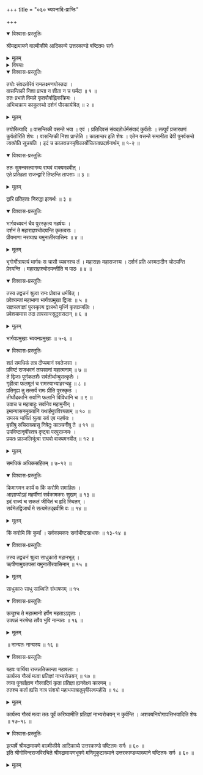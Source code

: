 +++
title = "०६० च्यवनादि-प्राप्तिः"

+++

<details open><summary>विश्वास-प्रस्तुतिः</summary>

श्रीमद्रामायणे वाल्मीकीये आदिकाव्ये उत्तरकाण्डे षष्टितमः सर्गः
</details>

<details><summary>मूलम्</summary>

श्रीमद्रामायणे वाल्मीकीये आदिकाव्ये उत्तरकाण्डे षष्टितमः सर्गः
</details>

<details><summary>विषयाः</summary>

कदाचन भद्रासनम् अलं-कुर्वाणे राम-भद्रे  
सुमन्त्रेण तं प्रति च्यवन-मुख-मुनि-गणस्य  
तद्-दिदृक्षया द्वार-देशावस्थान-निवेदनम् ॥ १ ॥  
रामेण स्व-चोदनया सुमन्त्र--प्रवेशितानां मुनीनां  
सत्कार-पूर्वकं तान् प्रति तत्-कार्य-करण-प्रतिज्ञान-पूर्वकं कार्य-प्रश्नः ॥ २ ॥  
मुनिभिस् तत्-प्रतिज्ञा-मात्रान् निज-कार्य-निष्पत्ति-निर्धारणेन हर्षाद् राम-प्रशंसनम् ॥ ३ ॥
</details>

<details open><summary>विश्वास-प्रस्तुतिः</summary>

तयोः संवदतोरेवं रामलक्ष्मणयोस्तदा ।  
वासन्तिकी निशा प्राप्ता न शीता न च घर्मदा ॥ १ ॥  
ततः प्रभाते विमले कृतपौर्वाह्णिकक्रियः ।  
अभिचक्राम काकुत्स्थो दर्शनं पौरकार्यवित् ॥ २ ॥
</details>

<details><summary>मूलम्</summary>

तयोः संवदतोरेवं रामलक्ष्मणयोस्तदा ।  
वासन्तिकी निशा प्राप्ता न शीता न च घर्मदा ॥ १ ॥  
ततः प्रभाते विमले कृतपौर्वाह्णिकक्रियः ।  
अभिचक्राम काकुत्स्थो दर्शनं पौरकार्यवित् ॥ २ ॥
</details>

तयोरित्यादि ॥ वासन्तिकी वसन्ते भवा । एवं । प्रतिदिवसं संवदतोर्धर्मसंवादं कुर्वतोः । तत्पूर्वं प्रजारक्षणं कुर्वतोरिति शेषः । वासन्तिकी निशा प्राप्तेति । कालान्तर इति शेषः । एतेन वसन्ते समानीता देवी पुनर्वसन्ते त्यक्तेति सूचयति । इदं च कालवचनमृषिकार्योचितत्वप्रदर्शनार्थम् ॥ १-२ ॥

<details open><summary>विश्वास-प्रस्तुतिः</summary>

ततः सुमन्त्रस्त्वागम्य राघवं वाक्यमब्रवीत् ।  
एते प्रतिहता राजन्द्वारि तिष्ठन्ति तापसाः ॥ ३ ॥
</details>

<details><summary>मूलम्</summary>

ततः सुमन्त्रस्त्वागम्य राघवं वाक्यमब्रवीत् ।  
एते प्रतिहता राजन्द्वारि तिष्ठन्ति तापसाः ॥ ३ ॥
</details>

द्वारि प्रतिहताः निरुद्धा इत्यर्थः ॥ ३ ॥

<details open><summary>विश्वास-प्रस्तुतिः</summary>

भार्गवच्यवनं चैव पुरस्कृत्य महर्षयः ।  
दर्शनं ते महाराज्ञश्चोदयन्ति कृतत्वराः ।  
प्रीयमाणा नरव्याघ्र यमुनातीरवासिनः ॥ ४ ॥
</details>

<details><summary>मूलम्</summary>

भार्गवच्यवनं चैव पुरस्कृत्य महर्षयः ।  
दर्शनं ते महाराज्ञश्चोदयन्ति कृतत्वराः ।  
प्रीयमाणा नरव्याघ्र यमुनातीरवासिनः ॥ ४ ॥
</details>

भृगोर्गोत्रापत्यं भार्गवः स चासौ च्यवनश्च तं । महाराज्ञः महाराजस्य । दर्शनं प्रति अस्मदादीन चोदयन्ति प्रेरयन्ति । महाराज्ञश्चोदयन्तीति च पाठः ॥ ४ ॥

<details open><summary>विश्वास-प्रस्तुतिः</summary>

तस्य तद्वचनं श्रुत्वा रामः प्रोवाच धर्मवित् ।  
प्रवेश्यन्तां महाभागा भार्गवप्रमुखा द्विजाः ॥ ५ ॥  
राज्ञस्त्वाज्ञां पुरस्कृत्य द्वाःस्थो मृर्ध्नि कृताञ्जलिः ।  
प्रवेशयामास तदा तापसान्त्सुदुरासदान् ॥ ६ ॥
</details>

<details><summary>मूलम्</summary>

तस्य तद्वचनं श्रुत्वा रामः प्रोवाच धर्मवित् ।  
प्रवेश्यन्तां महाभागा भार्गवप्रमुखा द्विजाः ॥ ५ ॥  
राज्ञस्त्वाज्ञां पुरस्कृत्य द्वाःस्थो मृर्ध्नि कृताञ्जलिः ।  
प्रवेशयामास तदा तापसान्त्सुदुरासदान् ॥ ६ ॥
</details>

भार्गवप्रमुखाः च्यवनप्रमुखाः ॥ ५-६ ॥

<details open><summary>विश्वास-प्रस्तुतिः</summary>

शतं समधिकं तत्र दीप्यमानं स्वतेजसा ।  
प्रविष्टं राजभवनं तापसानां महात्मनाम् ॥ ७ ॥  
ते द्विजाः पूर्णकलशैः सर्वतीर्थाम्बुसत्कृतैः ।  
गृहीत्वा फलमूलं च रामस्याभ्याहरन्बहु ॥ ८ ॥  
प्रतिगृह्य तु तत्सर्वं रामः प्रीति पुरस्कृतः ।  
तीर्थोदकानि सर्वाणि फलानि विविधानि च ॥ ९ ॥  
उवाच च महाबाहुः सर्वानेव महामुनीन् ।  
इमान्यासनमुख्यानि यथार्हमुपविश्यताम् ॥ १० ॥  
रामस्य भाषितं श्रुत्वा सर्व एव महर्षयः ।  
बृसीषु रुचिराख्यासु निषेदुः काञ्चनीषु ते ॥ ११ ॥  
उपविष्टानृषींस्तत्र दृष्ट्वा परपुरञ्जयः ।  
प्रयतः प्राञ्जलिर्भूत्वा राघवो वाक्यमनवीत् ॥ १२ ॥
</details>

<details><summary>मूलम्</summary>

शतं समधिकं तत्र दीप्यमानं स्वतेजसा ।  
प्रविष्टं राजभवनं तापसानां महात्मनाम् ॥ ७ ॥  
ते द्विजाः पूर्णकलशैः सर्वतीर्थाम्बुसत्कृतैः ।  
गृहीत्वा फलमूलं च रामस्याभ्याहरन्बहु ॥ ८ ॥  
प्रतिगृह्य तु तत्सर्वं रामः प्रीति पुरस्कृतः ।  
तीर्थोदकानि सर्वाणि फलानि विविधानि च ॥ ९ ॥  
उवाच च महाबाहुः सर्वानेव महामुनीन् ।  
इमान्यासनमुख्यानि यथार्हमुपविश्यताम् ॥ १० ॥  
रामस्य भाषितं श्रुत्वा सर्व एव महर्षयः ।  
बृसीषु रुचिराख्यासु निषेदुः काञ्चनीषु ते ॥ ११ ॥  
उपविष्टानृषींस्तत्र दृष्ट्वा परपुरञ्जयः ।  
प्रयतः प्राञ्जलिर्भूत्वा राघवो वाक्यमनवीत् ॥ १२ ॥
</details>

समधिकं अधिकसहितम् ॥ ७-१२ ॥

<details open><summary>विश्वास-प्रस्तुतिः</summary>

किमागमन कार्यं वः किं करोमि समाहितः ।  
आज्ञाप्योऽहं महर्षीणां सर्वकामकरः सुखम् ॥ १३ ॥  
इदं राज्यं च सकलं जीवितं च हृदि स्थितम् ।  
सर्वमेतद्विजार्थं मे सत्यमेतद्ब्रवीमि वः ॥ १४ ॥
</details>

<details><summary>मूलम्</summary>

किमागमन कार्यं वः किं करोमि समाहितः ।  
आज्ञाप्योऽहं महर्षीणां सर्वकामकरः सुखम् ॥ १३ ॥  
इदं राज्यं च सकलं जीवितं च हृदि स्थितम् ।  
सर्वमेतद्विजार्थं मे सत्यमेतद्ब्रवीमि वः ॥ १४ ॥
</details>

किं करोमि किं कुर्यां । सर्वकामकरः सर्वाभीष्टसाधकः ॥ १३-१४ ॥

<details open><summary>विश्वास-प्रस्तुतिः</summary>

तस्य तद्वचनं श्रुत्वा साधुकारो महानभूत् ।  
ऋषीणामुग्रतपसां यमुनातीरवासिनाम् ॥ १५ ॥
</details>

<details><summary>मूलम्</summary>

तस्य तद्वचनं श्रुत्वा साधुकारो महानभूत् ।  
ऋषीणामुग्रतपसां यमुनातीरवासिनाम् ॥ १५ ॥
</details>

साधुकारः साधु साध्विति संभाषणम् ॥ १५

<details open><summary>विश्वास-प्रस्तुतिः</summary>

ऊचुश्च ते महात्मानो हर्षेण महताऽऽवृताः ।  
उपपन्नं नरश्रेष्ठ तवैव भुवि नान्यतः ॥ १६ ॥
</details>

<details><summary>मूलम्</summary>

ऊचुश्च ते महात्मानो हर्षेण महताऽऽवृताः ।  
उपपन्नं नरश्रेष्ठ तवैव भुवि नान्यतः ॥ १६ ॥
</details>

॥ नान्यतः नान्यस्य ॥ १६ ॥

<details open><summary>विश्वास-प्रस्तुतिः</summary>

बहवः पार्थिवा राजन्नतिक्रान्ता महाबलाः ।  
कार्यस्य गौरवं मत्वा प्रतिज्ञां नाभ्यरोचयन् ॥ १७ ॥  
त्वया पुनर्ब्राह्मण गौरवादियं कृता प्रतिज्ञा ह्यनवेक्ष्य कारणम् ।  
ततश्च कर्ता ह्यसि नात्र संशयो महाभयात्रातुमृषींस्त्वमर्हसि ॥ १८ ॥
</details>

<details><summary>मूलम्</summary>

बहवः पार्थिवा राजन्नतिक्रान्ता महाबलाः ।  
कार्यस्य गौरवं मत्वा प्रतिज्ञां नाभ्यरोचयन् ॥ १७ ॥  
त्वया पुनर्ब्राह्मण गौरवादियं कृता प्रतिज्ञा ह्यनवेक्ष्य कारणम् ।  
ततश्च कर्ता ह्यसि नात्र संशयो महाभयात्रातुमृषींस्त्वमर्हसि ॥ १८ ॥
</details>

कार्यस्य गौरवं मत्वा ततः पूर्वं करिष्यामीति प्रतिज्ञां नाभ्यरोचयन् न कुर्वन्ति । अशक्यनियोगापत्तिभयादिति शेषः ॥ १७-१८ ॥

<details open><summary>विश्वास-प्रस्तुतिः</summary>

इत्यार्षे श्रीमद्रामायणे वाल्मीकीये आदिकाव्ये उत्तरकाण्डे षष्टितमः सर्गः ॥ ६० ॥  
इति श्रीगोविन्दराजविरचिते श्रीमद्रामायणभूषणे मणिमुकुटाख्याने उत्तरकाण्डव्याख्याने षष्टितमः सर्गः ॥ ६० ॥
</details>

<details><summary>मूलम्</summary>

इत्यार्षे श्रीमद्रामायणे वाल्मीकीये आदिकाव्ये उत्तरकाण्डे षष्टितमः सर्गः ॥ ६० ॥  
इति श्रीगोविन्दराजविरचिते श्रीमद्रामायणभूषणे मणिमुकुटाख्याने उत्तरकाण्डव्याख्याने षष्टितमः सर्गः ॥ ६० ॥
</details>

